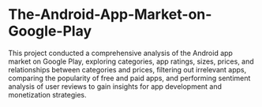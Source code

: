 # The-Android-App-Market-on-Google-Play
This project conducted a comprehensive analysis of the Android app market on Google Play, exploring categories, app ratings, sizes, prices, and relationships between categories and prices, filtering out irrelevant apps, comparing the popularity of free and paid apps, and performing sentiment analysis of user reviews to gain insights for app development and monetization strategies.
